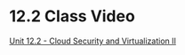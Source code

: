 # 12.2 Class Video

[Unit 12.2 - Cloud Security and Virtualization II](https://youtu.be/YGBIQbA7muc)
